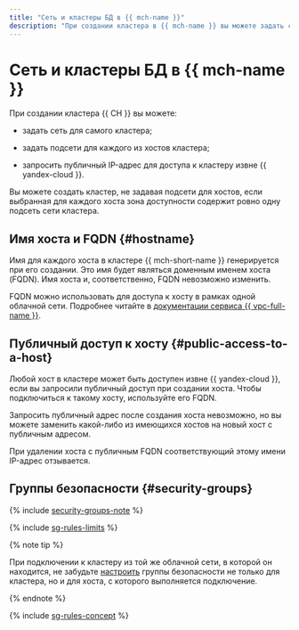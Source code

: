 ```yaml
---
title: "Сеть и кластеры БД в {{ mch-name }}"
description: "При создании кластера в {{ mch-name }} вы можете задать сеть для самого кластера, подсети для каждого из хостов кластера и запросить публичный IP-адрес для доступа к кластеру извне {{ yandex-cloud }}."
---
```


# Сеть и кластеры БД в {{ mch-name }}


При создании кластера {{ CH }} вы можете:

* задать сеть для самого кластера;

* задать подсети для каждого из хостов кластера;

* запросить публичный IP-адрес для доступа к кластеру извне {{ yandex-cloud }}.

Вы можете создать кластер, не задавая подсети для хостов, если выбранная для каждого хоста зона доступности содержит ровно одну подсеть сети кластера.


## Имя хоста и FQDN {#hostname}

Имя для каждого хоста в кластере {{ mch-short-name }} генерируется при его создании. Это имя будет являться доменным именем хоста (FQDN). Имя хоста и, соответственно, FQDN невозможно изменить.


FQDN можно использовать для доступа к хосту в рамках одной облачной сети. Подробнее читайте в [документации сервиса {{ vpc-full-name }}](../../vpc/).

## Публичный доступ к хосту {#public-access-to-a-host}

Любой хост в кластере может быть доступен извне {{ yandex-cloud }}, если вы запросили публичный доступ при создании хоста. Чтобы подключиться к такому хосту, используйте его FQDN.

Запросить публичный адрес после создания хоста невозможно, но вы можете заменить какой-либо из имеющихся хостов на новый хост с публичным адресом.

При удалении хоста с публичным FQDN соответствующий этому имени IP-адрес отзывается.

## Группы безопасности {#security-groups}

{% include [security-groups-note](../../_includes/vpc/security-groups-note-services.md) %}

{% include [sg-rules-limits](../../_includes/mdb/sg-rules-limits.md) %}

{% note tip %}

При подключении к кластеру из той же облачной сети, в которой он находится, не забудьте [настроить](../operations/connect.md#configuring-security-groups) группы безопасности не только для кластера, но и для хоста, с которого выполняется подключение.

{% endnote %}

{% include [sg-rules-concept](../../_includes/mdb/sg-rules-concept.md) %}


